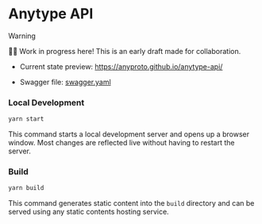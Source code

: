 # Anytype API

> [!WARNING]
> 👷‍♂️ Work in progress here! This is an early draft made for collaboration.

- Current state preview: https://anyproto.github.io/anytype-api/

- Swagger file: [swagger.yaml](https://github.com/anyproto/anytype-heart/blob/main/core/api/docs/swagger.yaml)

### Local Development

```bash
yarn start
```

This command starts a local development server and opens up a browser window. Most changes are reflected live without having to restart the server.

### Build

```bash
yarn build
```

This command generates static content into the `build` directory and can be served using any static contents hosting service.
